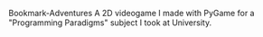 Bookmark-Adventures
A 2D videogame I made with PyGame for a "Programming Paradigms" subject I took at University.
